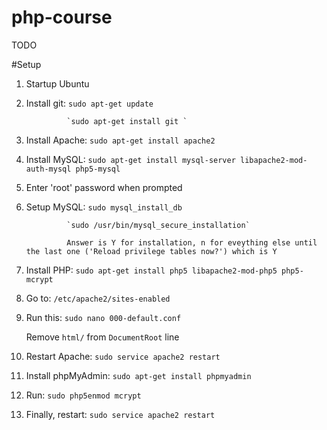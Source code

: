 # php-course
TODO

#Setup

1) Startup Ubuntu

2) Install git: `sudo apt-get update`

                `sudo apt-get install git `
                
3) Install Apache: `sudo apt-get install apache2`

4) Install MySQL: `sudo apt-get install mysql-server libapache2-mod-auth-mysql php5-mysql`

5) Enter 'root' password when prompted

5) Setup MySQL: `sudo mysql_install_db`

                `sudo /usr/bin/mysql_secure_installation`
                
                Answer is Y for installation, n for eveything else until the last one ('Reload privilege tables now?') which is Y
                
6) Install PHP: `sudo apt-get install php5 libapache2-mod-php5 php5-mcrypt`

7) Go to: `/etc/apache2/sites-enabled`

8) Run this: `sudo nano 000-default.conf`

   Remove `html/` from `DocumentRoot` line
   
9) Restart Apache: `sudo service apache2 restart`

10) Install phpMyAdmin: `sudo apt-get install phpmyadmin`

11) Run: `sudo php5enmod mcrypt`

12) Finally, restart: `sudo service apache2 restart`
   
